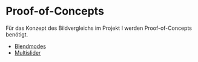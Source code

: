 # Proof-of-Concepts

Für das Konzept des Bildvergleichs im Projekt I werden Proof-of-Concepts benötigt.

* [Blendmodes](blendmodes/index.html)
* [Multislider](multislider/index.html)